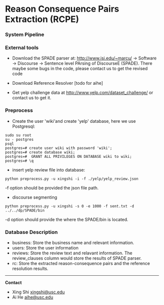 Reason Consequence Pairs Extraction (RCPE)
==========================================

### System Pipeline



### External tools

* Download the SPADE parser at: http://www.isi.edu/~marcu/ -> Software -> Discourse -> Sentence level PArsing of DiscourseE (SPADE). There maybe some bugs in the code, please contact us to get the revised code

* Download Reference Resolver [todo for aihe]

* Get yelp challenge data at http://www.yelp.com/dataset_challenge/ or contact us to get it.

### Preprocess

* Create the user 'wiki'and create 'yelp' database, here we use Postgresql:

```
sudo su root
su - postgres
psql
postgres=# create user wiki with password 'wiki';
postgres=# create database wiki;
postgres=#  GRANT ALL PRIVILEGES ON DATABASE wiki to wiki;
postgres=# \q
```

* insert yelp review file into database:
```
python preprocess.py -u xingshi -i -f ./yelp/yelp_review.json
```
-f option should be provided the json file path.

* discourse segmenting
```
python preprocess.py -u xingshi -s 0 -e 1000 -f sent.txt -d ../../dp/SPADE/bin
```
-d option should provide the where the SPADE/bin is located.

### Database Description

* business: Store the business name and relevant information.
* users: Store the user information
* reviews: Store the review text and relavant information. The review_clauses column would store the results of SPADE parser.
* rc: Store the extracted reason-consequence pairs and the reference resolution results.

---

**Contact**

- Xing Shi xingshi@usc.edu
- Ai He aihe@usc.edu
